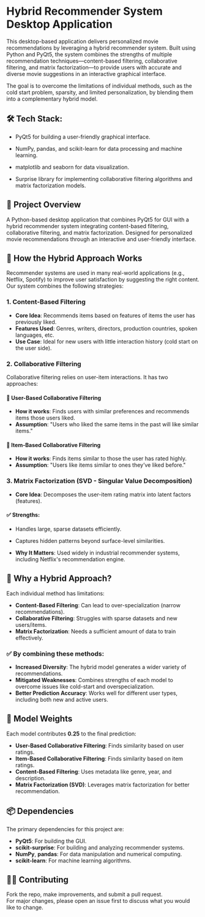 # Hybrid Recommender System Desktop Application

This desktop-based application delivers personalized movie recommendations by leveraging a hybrid recommender system. Built using Python and PyQt5, the system combines the strengths of multiple recommendation techniques—content-based filtering, collaborative filtering, and matrix factorization—to provide users with accurate and diverse movie suggestions in an interactive graphical interface.

The goal is to overcome the limitations of individual methods, such as the cold start problem, sparsity, and limited personalization, by blending them into a complementary hybrid model.


## 🛠️ Tech Stack:

- PyQt5 for building a user-friendly graphical interface.

- NumPy, pandas, and scikit-learn for data processing and machine learning.

- matplotlib and seaborn for data visualization.

- Surprise library for implementing collaborative filtering algorithms and matrix factorization models.

  
## 🎯 Project Overview

A Python-based desktop application that combines PyQt5 for GUI with a hybrid recommender system integrating content-based filtering, collaborative filtering, and matrix factorization. Designed for personalized movie recommendations through an interactive and user-friendly interface.


## 🔀 How the Hybrid Approach Works

Recommender systems are used in many real-world applications (e.g., Netflix, Spotify) to improve user satisfaction by suggesting the right content. Our system combines the following strategies:



### 1. Content-Based Filtering

- **Core Idea**: Recommends items based on features of items the user has previously liked.  
- **Features Used**: Genres, writers, directors, production countries, spoken languages, etc.  
- **Use Case**: Ideal for new users with little interaction history (cold start on the user side).



### 2. Collaborative Filtering

Collaborative filtering relies on user-item interactions. It has two approaches:

#### 📌 User-Based Collaborative Filtering

- **How it works**: Finds users with similar preferences and recommends items those users liked.  
- **Assumption**: "Users who liked the same items in the past will like similar items."

#### 📌 Item-Based Collaborative Filtering

- **How it works**: Finds items similar to those the user has rated highly.  
- **Assumption**: "Users like items similar to ones they’ve liked before."



### 3. Matrix Factorization (SVD - Singular Value Decomposition)

- **Core Idea**: Decomposes the user-item rating matrix into latent factors (features).

#### ✅ Strengths:

- Handles large, sparse datasets efficiently.  
- Captures hidden patterns beyond surface-level similarities.

- **Why It Matters**: Used widely in industrial recommender systems, including Netflix's recommendation engine.



## 🤝 Why a Hybrid Approach?

Each individual method has limitations:

- **Content-Based Filtering**: Can lead to over-specialization (narrow recommendations).  
- **Collaborative Filtering**: Struggles with sparse datasets and new users/items.  
- **Matrix Factorization**: Needs a sufficient amount of data to train effectively.

### ✅ By combining these methods:

- **Increased Diversity**: The hybrid model generates a wider variety of recommendations.  
- **Mitigated Weaknesses**: Combines strengths of each model to overcome issues like cold-start and overspecialization.  
- **Better Prediction Accuracy**: Works well for different user types, including both new and active users.

## 🤖 Model Weights

Each model contributes **0.25** to the final prediction:

- **User-Based Collaborative Filtering**: Finds similarity based on user ratings.
- **Item-Based Collaborative Filtering**: Finds similarity based on item ratings.
- **Content-Based Filtering**: Uses metadata like genre, year, and description.
- **Matrix Factorization (SVD)**: Leverages matrix factorization for better recommendation.

## 📦 Dependencies

The primary dependencies for this project are:

- **PyQt5**: For building the GUI.
- **scikit-surprise**: For building and analyzing recommender systems.
- **NumPy**, **pandas**: For data manipulation and numerical computing.
- **scikit-learn**: For machine learning algorithms.

## 🙋‍♂️ Contributing

Fork the repo, make improvements, and submit a pull request.  
For major changes, please open an issue first to discuss what you would like to change.
